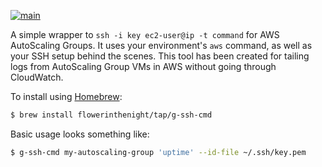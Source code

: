 [![main](https://github.com/flowerinthenight/g-ssh-cmd/actions/workflows/main.yml/badge.svg)](https://github.com/flowerinthenight/g-ssh-cmd/actions/workflows/main.yml)

A simple wrapper to `ssh -i key ec2-user@ip -t command` for AWS AutoScaling Groups. It uses your environment's `aws` command, as well as your SSH setup behind the scenes. This tool has been created for tailing logs from AutoScaling Group VMs in AWS without going through CloudWatch.

To install using [Homebrew](https://brew.sh/):

``` sh
$ brew install flowerinthenight/tap/g-ssh-cmd
```

Basic usage looks something like:

``` sh
$ g-ssh-cmd my-autoscaling-group 'uptime' --id-file ~/.ssh/key.pem
```
